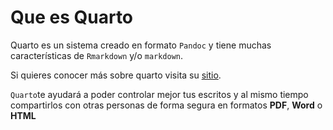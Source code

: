 # Que es Quarto
Quarto es un sistema creado en formato `Pandoc` y tiene muchas características de `Rmarkdown` y/o `markdown`.  

Si quieres conocer más sobre quarto visita su [sitio](https://quarto.org).   

`Quarto`te ayudará a poder controlar mejor tus escritos y al mismo tiempo compartirlos con otras personas de forma segura en formatos **PDF**, **Word** o **HTML**
